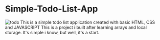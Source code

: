 # Simple-Todo-List-App
![todo](./assets/img/Screenshot-1.jpg)
This is a simple todo list application created with basic HTML, CSS and JAVASCRIPT
This is a project i built after learning arrays and local storage.
It's simple i know, but well, it's a start.
